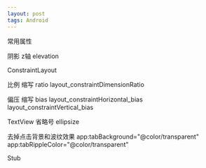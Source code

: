 ```yaml
---
layout: post
tags: Android
---
```


常用属性

阴影 z轴
elevation

ConstraintLayout

比例 缩写 ratio
layout_constraintDimensionRatio

偏压 缩写 bias
layout_constraintHorizontal_bias
layout_constraintVertical_bias

TextView 省略号
ellipsize

去掉点击背景和波纹效果
app:tabBackground="@color/transparent"
app:tabRippleColor="@color/transparent"


Stub
